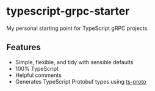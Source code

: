 # typescript-grpc-starter

My personal starting point for TypeScript gRPC projects.

## Features

- Simple, flexible, and tidy with sensible defaults
- 100% TypeScript
- Helpful comments
- Generates TypeScript Protobuf types using [ts-proto](https://github.com/stephenh/ts-proto)
